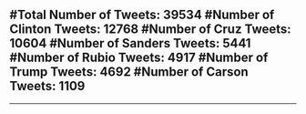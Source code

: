 #Total Number of Tweets: 39534 
#Number of Clinton Tweets: 12768
#Number of Cruz Tweets: 10604
#Number of Sanders Tweets: 5441
#Number of Rubio Tweets: 4917
#Number of Trump Tweets: 4692
#Number of Carson Tweets: 1109
---
---

